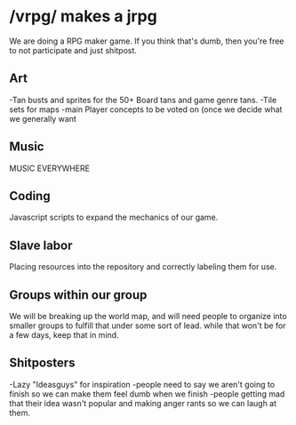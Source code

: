 # /vrpg/ makes a jrpg

We are doing a RPG maker game. If you think that's dumb, then you're free to not participate and just shitpost.

## Art
-Tan busts and sprites for the 50+ Board tans and game genre tans.
-Tile sets for maps
-main Player concepts to be voted on (once we decide what we generally want

## Music
MUSIC EVERYWHERE

## Coding
Javascript scripts to expand the mechanics of our game.

## Slave labor
Placing resources into the repository and correctly labeling them for use.

## Groups within our group
We will be breaking up the world map, and will need people to organize into smaller groups to fulfill that under some sort of lead. while that won't be for a few days, keep that in mind.

## Shitposters
-Lazy "Ideasguys" for inspiration
-people need to say we aren't going to finish so we can make them feel dumb when we finish
-people getting mad that their idea wasn't popular and making anger rants so we can laugh at them.

